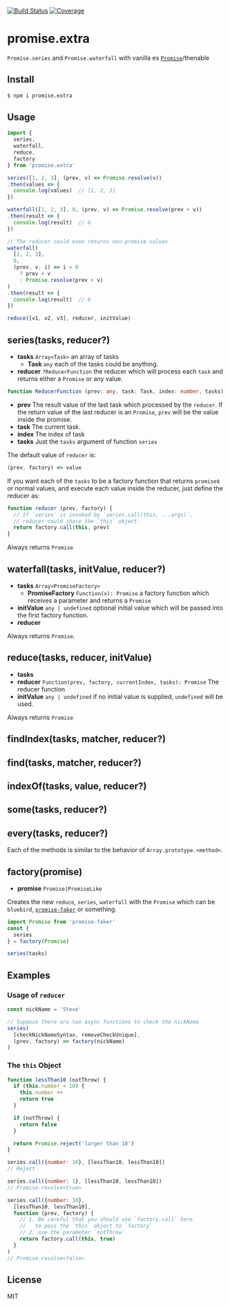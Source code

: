 [![Build Status](https://travis-ci.org/kaelzhang/promise.extra.svg?branch=master)](https://travis-ci.org/kaelzhang/promise.extra)
[![Coverage](https://codecov.io/gh/kaelzhang/promise.extra/branch/master/graph/badge.svg)](https://codecov.io/gh/kaelzhang/promise.extra)
<!-- optional appveyor tst
[![Windows Build Status](https://ci.appveyor.com/api/projects/status/github/kaelzhang/promise.extra?branch=master&svg=true)](https://ci.appveyor.com/project/kaelzhang/promise.extra)
-->
<!-- optional npm version
[![NPM version](https://badge.fury.io/js/promise.extra.svg)](http://badge.fury.io/js/promise.extra)
-->
<!-- optional npm downloads
[![npm module downloads per month](http://img.shields.io/npm/dm/promise.extra.svg)](https://www.npmjs.org/package/promise.extra)
-->
<!-- optional dependency status
[![Dependency Status](https://david-dm.org/kaelzhang/promise.extra.svg)](https://david-dm.org/kaelzhang/promise.extra)
-->

# promise.extra

`Promise.series` and `Promise.waterfall` with vanilla es [`Promise`](https://developer.mozilla.org/en/docs/Web/JavaScript/Reference/Global_Objects/Promise)/thenable

## Install

```sh
$ npm i promise.extra
```

## Usage

```js
import {
  series,
  waterfall,
  reduce,
  factory
} from 'promise.extra'

series([1, 2, 3], (prev, v) => Promise.resolve(v))
.then(values => {
  console.log(values)  // [1, 2, 3]
})

waterfall([1, 2, 3], 0, (prev, v) => Promise.resolve(prev + v))
.then(result => {
  console.log(result)  // 6
})

// The reducer could even returns non-promise values
waterfall(
  [1, 2, 3],
  0,
  (prev, v, i) => i > 0
    ? prev + v
    : Promise.resolve(prev + v)
)
.then(result => {
  console.log(result)  // 6
})

reduce([v1, v2, v3], reducer, initValue)
```

## series(tasks, reducer?)

- **tasks** `Array<Task>` an array of tasks
  - **Task** `any` each of the tasks could be anything.
- **reducer** `?ReducerFunction` the reducer which will process each `task` and returns either a `Promise` or any value.

```ts
function ReducerFunction (prev: any, task: Task, index: number, tasks): Promise | any
```

- **prev** The result value of the last task which processed by the `reducer`. If the return value of the last reducer is an `Promise`, `prev` will be the value inside the promise.
- **task** The current task.
- **index** The index of task
- **tasks** Just the `tasks` argument of function `series`

The default value of `reducer` is:

```js
(prev, factory) => value
```

If you want each of the `tasks` to be a factory function that returns `promise`s or normal values, and execute each value inside the reducer, just define the reducer as:

```js
function reducer (prev, factory) {
  // If `series` is invoked by `series.call(this, ...args)`,
  // reducer could share the `this` object.
  return factory.call(this, prev)
}
```

Always returns `Promise`

## waterfall(tasks, initValue, reducer?)

- **tasks** `Array<PromiseFactory>`
  - **PromiseFactory** `Function(x): Promise` a factory function which receives a parameter and returns a `Promise`
- **initValue** `any | undefined` optional initial value which will be passed into the first factory function.
- **reducer**


Always returns `Promise`.

## reduce(tasks, reducer, initValue)

- **tasks**
- **reducer** `Function(prev, factory, currentIndex, tasks): Promise` The reducer function
- **initValue** `any | undefined` if no initial value is supplied, `undefined` will be used.

Always returns `Promise`

## findIndex(tasks, matcher, reducer?)
## find(tasks, matcher, reducer?)
## indexOf(tasks, value, reducer?)
## some(tasks, reducer?)
## every(tasks, reducer?)

Each of the methods is similar to the behavior of `Array.prototype.<method>`.

## factory(promise)

- **promise** `Promise|PromiseLike`

Creates the new `reduce`, `series`, `waterfall` with the `Promise` which can be `bluebird`, [`promise-faker`](https://github.com/kaelzhang/promise-faker) or something.

```js
import Promise from 'promise-faker'
const {
  series
} = factory(Promise)

series(tasks)
```

## Examples

### Usage of `reducer`

```js
const nickName = 'Steve'

// Suppose there are two async functions to check the nickName
series(
  [checkNickNameSyntax, removeCheckUnique],
  (prev, factory) => factory(nickName)
)
```

### The `this` Object

```js
function lessThan10 (notThrow) {
  if (this.number < 10) {
    this.number ++
    return true
  }

  if (notThrow) {
    return false
  }

  return Promise.reject('larger than 10')
}

series.call({number: 10}, [lessThan10, lessThan10])
// Reject

series.call({number: 1}, [lessThan10, lessThan10])
// Promise.resolve<true>

series.call({number: 10},
  [lessThan10, lessThan10],
  function (prev, factory) {
    // 1. Be careful that you should use `factory.call` here
    //   to pass the `this` object to `factory`
    // 2. use the parameter `notThrow`
    return factory.call(this, true)
  }
)
// Promise.resolve<false>
```

## License

MIT

